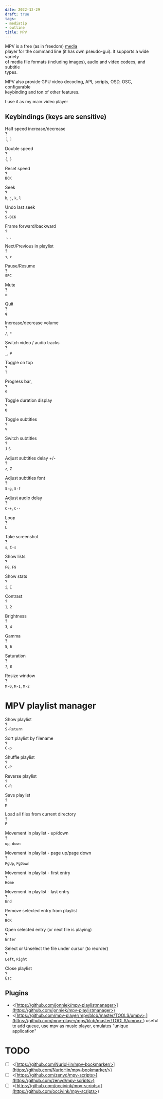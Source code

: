 ```yaml
---
date: 2022-12-29
draft: true
tags:
- mediatip
- outline
title: MPV
---
```

   
MPV is a free (as in freedom) [media](./media%20%28communication%29.md)   
player for the command line (it has own pseudo-gui). It supports a wide variety   
of media file formats (including images), audio and video codecs, and subtitle   
types.   
   
MPV also provide GPU video decoding, API, scripts, OSD, OSC, configurable   
keybinding and ton of other features.   
   
I use it as my main video player   
   
## Keybindings (keys are sensitive)   
   
Half speed increase/decrease   
?   
`[`, `]`   
<!--SR:!2023-04-16,1,230-->   
   
Double speed   
?   
`{`, `}`   
<!--SR:!2023-04-16,1,230-->   
   
Reset speed   
?   
`BCK`   
<!--SR:!2023-04-16,1,230-->   
   
Seek   
?   
`h`, `j`, `k`, `l`   
   
Undo last seek   
?   
`S-BCK`   
   
Frame forward/backward   
?   
`.`, `,`   
   
Next/Previous in playlist   
?   
`<`, `>`   
   
Pause/Resume   
?   
`SPC`   
   
Mute   
?   
`m`   
   
Quit   
?   
`q`   
   
Increase/decrease volume   
?   
`/`, `*`   
   
   
Switch video / audio tracks   
?   
`_`, `#`   
   
Toggle on top   
?   
`T`   
   
Progress bar,   
?   
`o`   
   
Toggle duration display   
?   
`O`   
   
Toggle subtitles   
?   
`v`   
   
Switch subtitles   
?   
`J` `S`   
   
Adjust subtitles delay +/-   
?   
`z`, `Z`   
   
Adjust subtitles font   
?   
`S-g`, `S-f`   
   
Adjust audio delay   
?   
`C-+`, `C--`   
   
Loop   
?   
`L`   
   
Take screenshot   
?   
`s`, `C-s`   
   
Show lists   
?   
`F8`, `F9`   
   
Show stats   
?   
`i`, `I`   
   
Contrast   
?   
`1`, `2`   
   
Brightness   
?   
`3`, `4`   
   
Gamma   
?   
`5`, `6`   
   
Saturation   
?   
`7`, `8`   
   
Resize window   
?   
`M-0`, `M-1`, `M-2`   
   
# MPV playlist manager   
   
Show playlist   
?   
`S-Return`   
   
Sort playlist by filename   
?   
`C-p`   
   
Shuffle playlist   
?   
`C-P`   
   
Reverse playlist   
?   
`C-R`   
   
Save playlist   
?   
`p`   
   
Load all files from current directory   
?   
`P`   
   
Movement in playlist - up/down   
?   
`up`, `down`   
   
Movement in playlist - page up/page down   
?   
`PgUp`, `PgDown`   
   
Movement in playlist - first entry   
?   
`Home`   
   
Movement in playlist - last entry   
?   
`End`   
   
Remove selected entry from playlist   
?   
`BCK`   
   
Open selected entry (or next file is playing)   
?   
`Enter`   
   
Select or Unselect the file under cursor (to reorder)   
?   
`Left`, `Right`   
   
Close playlist   
?   
`Esc`   
   
## Plugins   
   
   
- <[https://github.com/jonniek/mpv-playlistmanager>](https://github.com/jonniek/mpv-playlistmanager>)   
- <[https://github.com/mpv-player/mpv/blob/master/TOOLS/umpv>,](https://github.com/mpv-player/mpv/blob/master/TOOLS/umpv>,) useful   
    to add queue, use mpv as music player, emulates \"unique   
    application\"   
   
# TODO   
   
   
- [ ] <[https://github.com/NurioHin/mpv-bookmarker/>](https://github.com/NurioHin/mpv-bookmarker/>)   
- [ ] <[https://github.com/zenyd/mpv-scripts>](https://github.com/zenyd/mpv-scripts>)   
- [ ] <[https://github.com/occivink/mpv-scripts>](https://github.com/occivink/mpv-scripts>)